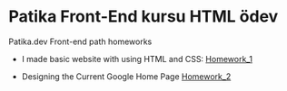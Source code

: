 # Patika Front-End kursu HTML ödev

Patika.dev Front-end path homeworks

- I made basic website with using HTML and CSS:
<a href="https://github.com/bendenizrecep/Patika_FrontEnd_Odevler/tree/main/html_css_homework_1">Homework_1</a> 

- Designing the Current Google Home Page
<a href="https://github.com/bendenizrecep/Patika_FrontEnd_Odevler/tree/main/css-odev2-google_homepage">Homework_2</a> 

